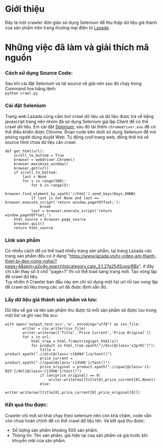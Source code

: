 # Giới thiệu
Đây là một crawler đơn giản sử dụng Selenium để thu thập dữ liệu giá thành của sản phẩm trên trang thương mại điện tử [Lazada](https://www.lazada.vn/).
# Những việc đã làm và giải thích mã nguồn
### Cách sử dụng Source Code:
Sau khi cài đặt Selenium và tải source về giải nén sau đó chạy trong Command line bằng lệnh:<br>
```python crawl.py```
### Cài đặt Selenium
Trang web Lazada cũng cấm bot crawl dữ liệu và dữ liệu được trả về bằng javascript trang nên nhóm đã sử dụng Selenium giả lập Client để có thể crawl dữ liệu.
Em cài đặt [Selenium](https://www.selenium.dev/), sau đó tải thêm  ```chromedriver.exe``` để có thể điều khiển được Chrome.
Đoạn code bên dưới sử dụng Selenium để mô phỏng người dùng duyệt Web. Tự động croll trang web, đồng thời trả về source html chứa dữ liệu cần crawl.
```
def get_html(url):
    scroll_to_bottom = True
    browser = webdriver.Chrome()
    browser.maximize_window()
    browser.get(url)
    if scroll_to_bottom:
        last = None
        for v in range(500):
            for k in range(5):
                browser.find_element_by_xpath('//html').send_keys(Keys.DOWN)
            if last is not None and last == browser.execute_script('return window.pageYOffset;'):
                break
            last = browser.execute_script('return window.pageYOffset;')
    html_source = browser.page_source
    browser.quit()
    return html_source
```
### Link sản phẩm
Có nhiều cách để có thể load nhiều trang sản phẩm, tại trang Lazada các trang sản phẩm đều có ở dạng "https://www.lazada.vn/tv-video-am-thanh-thiet-bi-deo-cong-nghe/?page=4&spm=a2o4n.searchlistcategory.cate_3.1.27a2545cpgrRBx", ở đây chỉ cần thay số ở chổ "page=1" thì có thể load sang trang mới. Tạo vòng lặp để crawl dữ liệu.<br>
Tuy nhiên ở Crawler ban đầu này em chỉ sử dụng một list url rồi tạo vong lặp để crawl dữ liệu trong các url đã được định sẵn đó.
### Lấy dữ liệu giá thành sản phẩm và lưu:
Dữ liệu về giá và tên sản phẩm thu được từ mỗi sản phẩm sẽ được lưu trong một list và ghi vào file scv:
```
with open('output_test.scv','w', encoding="utf8") as csv_file:
        writer = csv.writer(csv_file)
        writer.writerow(['Title','Price Current','Price Original'])
        for x in url:
            html_tree = html.fromstring(get_html(x))
            for product in html_tree.xpath("//div[@class='c2prKC']"):
                title = product.xpath(".//div[@class='c16H9d']/a/text()")
                price_current = product.xpath(".//span[@class='c13VH6']/text()")
                price_original = product.xpath(".//span[@class='c1-B2V']/del[@class='c13VH6']/text()")
                if len(price_original) == 0:
                    writer.writerow([title[0],price_current[0],None])
                else:
                    writer.writerow([title[0],price_current[0],price_original[0]])
```
### Kết quả thu được:
Crawler chỉ mới sơ khai chạy theo selenium nên còn khá chậm, code vẫn còn chưa hoàn chỉnh để có thể crawl dữ liệu lớn. Và kết quả thu được:
- Số lượng sản phẩm khoảng 500 sản phẩm.
- Thông tin: Tên sản phẩm, giá hiện tại của sản phẩm và giá trước khi khuyến mãi của sản phẩm.

